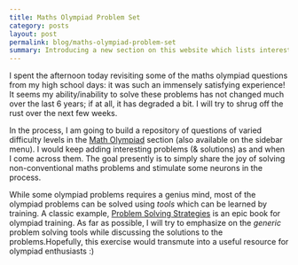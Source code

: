 ```yaml
---
title: Maths Olympiad Problem Set
category: posts
layout: post
permalink: blog/maths-olympiad-problem-set
summary: Introducing a new section on this website which lists interesting olympiad problems and their solutions
---
```


I spent the afternoon today revisiting some of the maths olympiad questions from my high school days: it was such an immensely satisfying experience! It seems my ability/inability to solve these problems has not changed much over the last 6 years; if at all, it has degraded a bit. I will try to shrug off the rust over the next few weeks. 

In the process, I am going to build a repository of questions of varied difficulty levels in the [Math Olympiad](/maths) section (also available on the sidebar menu). I would keep adding interesting problems (& solutions) as and when I come across them. The goal presently is to simply share the joy of solving non-conventional maths problems and stimulate some neurons in the process.

While some olympiad problems requires a genius mind, most of the olympiad problems can be solved using *tools* which can be learned by training. A classic example, [Problem Solving Strategies](http://www.amazon.in/Problem-Solving-Strategies-Problem-Books-Mathematics/dp/0387982191) is an epic book for olympiad training. As far as possible, I will try to emphasize on the *generic* problem solving tools while discussing the solutions to the problems.Hopefully, this exercise would transmute into a useful resource for olympiad enthusiasts :)